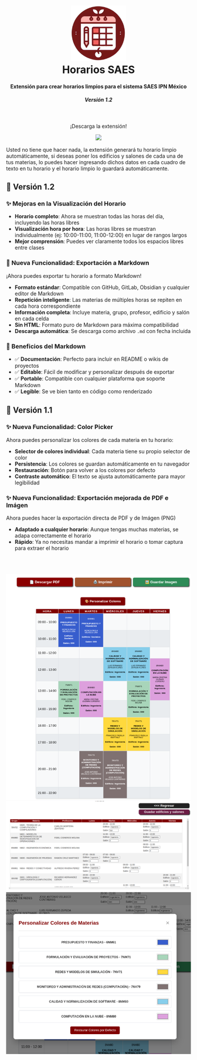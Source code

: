 <h1 align="center"><img src="img/logo.png" alt="logo" width="150" />
<br />
  Horarios SAES
</h1>
<h4 align="center">Extensión para crear horarios limpios para el sistema SAES IPN México</h4>
<h5 align="center">Versión 1.2</h5>
<br>
<p align="center">¡Descarga la extensión!</p>
<p align="center">
  <a href="https://chromewebstore.google.com/detail/horarios-saes/mllealmdcfhjffdmaclmkngmcdbghfie"><img src="https://badgen.net/badge/icon/Chrome/blue?icon=chrome&label"></a>
</p>

<p>Usted no tiene que hacer nada, la extensión generará tu horario limpio automáticamente, si deseas poner los edificios y salones de cada una de tus materias, lo puedes hacer ingresando dichos datos en cada cuadro de texto en tu horario y el horario limpio lo guardará automáticamente.</p>

## 🔨 Versión 1.2

### ✨ Mejoras en la Visualización del Horario

- **Horario completo**: Ahora se muestran todas las horas del día, incluyendo las horas libres
- **Visualización hora por hora**: Las horas libres se muestran individualmente (ej: 10:00-11:00, 11:00-12:00) en lugar de rangos largos
- **Mejor comprensión**: Puedes ver claramente todos los espacios libres entre clases

### 📝 Nueva Funcionalidad: Exportación a Markdown

¡Ahora puedes exportar tu horario a formato Markdown!

- **Formato estándar**: Compatible con GitHub, GitLab, Obsidian y cualquier editor de Markdown
- **Repetición inteligente**: Las materias de múltiples horas se repiten en cada hora correspondiente
- **Información completa**: Incluye materia, grupo, profesor, edificio y salón en cada celda
- **Sin HTML**: Formato puro de Markdown para máxima compatibilidad
- **Descarga automática**: Se descarga como archivo `.md` con fecha incluida

### 🎯 Beneficios del Markdown

- ✅ **Documentación**: Perfecto para incluir en README o wikis de proyectos
- ✅ **Editable**: Fácil de modificar y personalizar después de exportar
- ✅ **Portable**: Compatible con cualquier plataforma que soporte Markdown
- ✅ **Legible**: Se ve bien tanto en código como renderizado

## 🔨 Versión 1.1

### ✨ Nueva Funcionalidad: Color Picker

Ahora puedes personalizar los colores de cada materia en tu horario:

- **Selector de colores individual**: Cada materia tiene su propio selector de color
- **Persistencia**: Los colores se guardan automáticamente en tu navegador
- **Restauración**: Botón para volver a los colores por defecto
- **Contraste automático**: El texto se ajusta automáticamente para mayor legibilidad

### ✨ Nueva Funcionalidad: Exportación mejorada de PDF e Imágen

Ahora puedes hacer la exportación directa de PDF y de Imágen (PNG)

- **Adaptado a cualquier horario**: Aunque tengas muchas materias, se adapa correctamente el horario
- **Rápido**: Ya no necesitas mandar a imprimir el horario o tomar captura para extraer el horario

<br /><br />

![screen1](img/screenshots/screen1.png)
![screen2](img/screenshots/screen2.png)
![screen3](img/screenshots/screen3.png)

